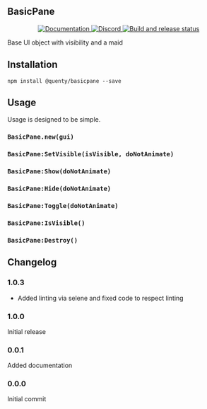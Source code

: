 ## BasicPane
<div align="center">
  <a href="http://quenty.github.io/api/">
    <img src="https://img.shields.io/badge/docs-website-green.svg" alt="Documentation" />
  </a>
  <a href="https://discord.gg/mhtGUS8">
    <img src="https://img.shields.io/badge/discord-nevermore-blue.svg" alt="Discord" />
  </a>
  <a href="https://github.com/Quenty/NevermoreEngine/actions">
    <img src="https://github.com/Quenty/NevermoreEngine/actions/workflows/build.yml/badge.svg" alt="Build and release status" />
  </a>
</div>

Base UI object with visibility and a maid

## Installation
```
npm install @quenty/basicpane --save
```

## Usage
Usage is designed to be simple.

### `BasicPane.new(gui)`

### `BasicPane:SetVisible(isVisible, doNotAnimate)`

### `BasicPane:Show(doNotAnimate)`

### `BasicPane:Hide(doNotAnimate)`

### `BasicPane:Toggle(doNotAnimate)`

### `BasicPane:IsVisible()`

### `BasicPane:Destroy()`


## Changelog

### 1.0.3
- Added linting via selene and fixed code to respect linting

### 1.0.0
Initial release

### 0.0.1
Added documentation

### 0.0.0
Initial commit